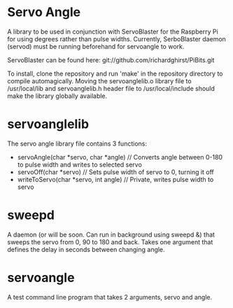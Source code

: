 Servo Angle
==========

A library to be used in conjunction with ServoBlaster for the Raspberry Pi for using degrees rather than pulse widths. Currently, SerboBlaster daemon (servod) must be running beforehand for servoangle to work.

ServoBlaster can be found here: git://github.com/richardghirst/PiBits.git

To install, clone the repository and run 'make' in the repository directory to compile automagically. Moving the servoanglelib.o library file to /usr/local/lib and servoanglelib.h header file to /usr/local/include should make the library globally available.

servoanglelib
===============

The servo angle library file contains 3 functions:

  - servoAngle(char *servo, char *angle) // Converts angle between 0-180 to pulse width and writes to selected servo
  - servoOff(char *servo) // Sets pulse width of servo to 0, turning it off
  - writeToServo(char *servo, int angle) // Private, writes pulse width to servo

sweepd
======

A daemon (or will be soon. Can run in background using sweepd &) that sweeps the servo from 0, 90 to 180 and back. Takes one argument that defines the delay in seconds between changing angle.

servoangle
============

A test command line program that takes 2 arguments, servo and angle.
